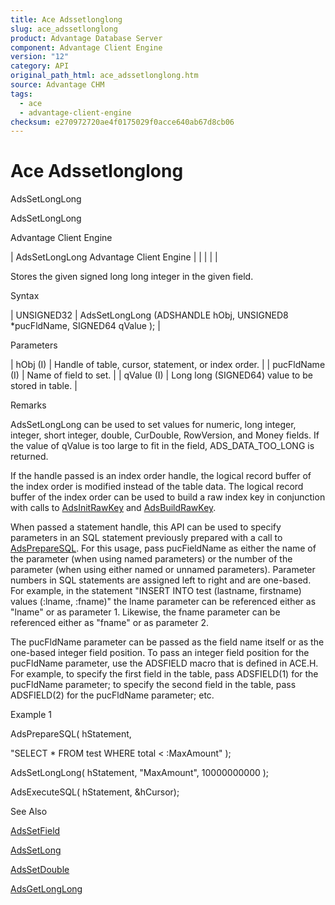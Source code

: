 ```yaml
---
title: Ace Adssetlonglong
slug: ace_adssetlonglong
product: Advantage Database Server
component: Advantage Client Engine
version: "12"
category: API
original_path_html: ace_adssetlonglong.htm
source: Advantage CHM
tags:
  - ace
  - advantage-client-engine
checksum: e270972720ae4f0175029f0acce640ab67d8cb06
---
```


# Ace Adssetlonglong

AdsSetLongLong

AdsSetLongLong

Advantage Client Engine

| AdsSetLongLong  Advantage Client Engine |  |  |  |  |

Stores the given signed long long integer in the given field.

Syntax

| UNSIGNED32 | AdsSetLongLong (ADSHANDLE hObj, UNSIGNED8 \*pucFldName,  SIGNED64 qValue ); |

Parameters

| hObj (I) | Handle of table, cursor, statement, or index order. |
| pucFldName (I) | Name of field to set. |
| qValue (I) | Long long (SIGNED64) value to be stored in table. |

Remarks

AdsSetLongLong can be used to set values for numeric, long integer, integer, short integer, double, CurDouble, RowVersion, and Money fields. If the value of qValue is too large to fit in the field, ADS\_DATA\_TOO\_LONG is returned.

If the handle passed is an index order handle, the logical record buffer of the index order is modified instead of the table data. The logical record buffer of the index order can be used to build a raw index key in conjunction with calls to [AdsInitRawKey](ace_adsinitrawkey.md) and [AdsBuildRawKey](ace_adsbuildrawkey.md).

When passed a statement handle, this API can be used to specify parameters in an SQL statement previously prepared with a call to [AdsPrepareSQL](ace_adspreparesql.md). For this usage, pass pucFieldName as either the name of the parameter (when using named parameters) or the number of the parameter (when using either named or unnamed parameters). Parameter numbers in SQL statements are assigned left to right and are one-based. For example, in the statement "INSERT INTO test (lastname, firstname) values (:lname, :fname)" the lname parameter can be referenced either as "lname" or as parameter 1. Likewise, the fname parameter can be referenced either as "fname" or as parameter 2.

The pucFldName parameter can be passed as the field name itself or as the one-based integer field position. To pass an integer field position for the pucFldName parameter, use the ADSFIELD macro that is defined in ACE.H. For example, to specify the first field in the table, pass ADSFIELD(1) for the pucFldName parameter; to specify the second field in the table, pass ADSFIELD(2) for the pucFldName parameter; etc.

Example 1

AdsPrepareSQL( hStatement,

"SELECT \* FROM test WHERE total < :MaxAmount" );

AdsSetLongLong( hStatement, "MaxAmount", 10000000000 );

AdsExecuteSQL( hStatement, &hCursor);

See Also

[AdsSetField](ace_adssetfield.md)

[AdsSetLong](ace_adssetlong.md)

[AdsSetDouble](ace_adssetdouble.md)

[AdsGetLongLong](ace_adsgetlonglong.md)
